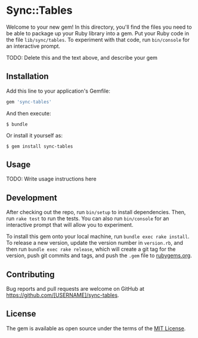 # Sync::Tables

Welcome to your new gem! In this directory, you'll find the files you need to be able to package up your Ruby library into a gem. Put your Ruby code in the file `lib/sync/tables`. To experiment with that code, run `bin/console` for an interactive prompt.

TODO: Delete this and the text above, and describe your gem

## Installation

Add this line to your application's Gemfile:

```ruby
gem 'sync-tables'
```

And then execute:

    $ bundle

Or install it yourself as:

    $ gem install sync-tables

## Usage

TODO: Write usage instructions here

## Development

After checking out the repo, run `bin/setup` to install dependencies. Then, run `rake test` to run the tests. You can also run `bin/console` for an interactive prompt that will allow you to experiment.

To install this gem onto your local machine, run `bundle exec rake install`. To release a new version, update the version number in `version.rb`, and then run `bundle exec rake release`, which will create a git tag for the version, push git commits and tags, and push the `.gem` file to [rubygems.org](https://rubygems.org).

## Contributing

Bug reports and pull requests are welcome on GitHub at https://github.com/[USERNAME]/sync-tables.

## License

The gem is available as open source under the terms of the [MIT License](https://opensource.org/licenses/MIT).
